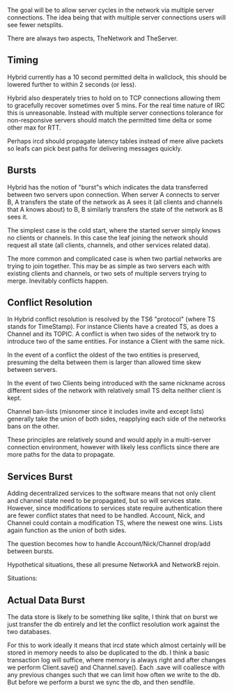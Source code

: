 The goal will be to allow server cycles in the network via multiple server
connections. The idea being that with multiple server connections users will
see fewer netsplits.

There are always two aspects, TheNetwork and TheServer.

Timing
------

Hybrid currently has a 10 second permitted delta in wallclock, this should be
lowered further to within 2 seconds (or less).

Hybrid also desperately tries to hold on to TCP connections allowing them to
gracefully recover sometimes over 5 mins. For the real time nature of IRC this
is unreasonable. Instead with multiple server connections tolerance for
non-responsive servers should match the permitted time delta or some other max
for RTT.

Perhaps ircd should propagate latency tables instead of mere alive packets so
leafs can pick best paths for delivering messages quickly.

Bursts
------

Hybrid has the notion of "burst"s which indicates the data transferred between
two servers upon connection. When server A connects to server B, A transfers
the state of the network as A sees it (all clients and channels that A knows
about) to B, B similarly transfers the state of the network as B sees it.

The simplest case is the cold start, where the started server simply knows no
clients or channels. In this case the leaf joining the network should request
all state (all clients, channels, and other services related data).

The more common and complicated case is when two partial networks are trying to
join together. This may be as simple as two servers each with existing clients
and channels, or two sets of multiple servers trying to merge. Inevitably
conflicts happen.

Conflict Resolution
-------------------

In Hybrid conflict resolution is resolved by the TS6 "protocol" (where TS
stands for TimeStamp). For instance Clients have a created TS, as does a
Channel and its TOPIC. A conflict is when two sides of the network try to
introduce two of the same entities. For instance a Client with the same nick.

In the event of a conflict the oldest of the two entities is preserved,
presuming the delta between them is larger than allowed time skew between
servers.

In the event of two Clients being introduced with the same nickname across
different sides of the network with relatively small TS delta neither client
is kept.

Channel ban-lists (misnomer since it includes invite and except lists)
generally take the union of both sides, reapplying each side of the networks
bans on the other.

These principles are relatively sound and would apply in a multi-server
connection environment, however with likely less conflicts since there are more
paths for the data to propagate.

Services Burst
--------------

Adding decentralized services to the software means that not only client and
channel state need to be propagated, but so will services state. However, since
modifications to services state require authentication there are fewer conflict
states that need to be handled. Account, Nick, and Channel could contain a
modification TS, where the newest one wins. Lists again function as the union
of both sides.

The question becomes how to handle Account/Nick/Channel drop/add between bursts.

Hypothetical situations, these all presume NetworkA and NetworkB rejoin.

Situations:


Actual Data Burst
-----------------

The data store is likely to be something like sqlite, I think that on burst
we just transfer the db entirely and let the conflict resolution work against
the two databases.

For this to work ideally it means that ircd state which almost certainly will
be stored in memory needs to also be duplicated to the db. I think a basic
transaction log will suffice, where memory is always right and after changes 
we perform Client.save() and Channel.save(). Each .save will coallesce with any
previous changes such that we can limit how often we write to the db. But
before we perform a burst we sync the db, and then sendfile.

